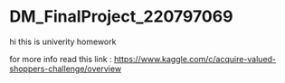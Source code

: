 # DM_FinalProject_220797069

hi this is univerity homework

for more info read this link :
https://www.kaggle.com/c/acquire-valued-shoppers-challenge/overview
